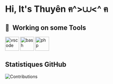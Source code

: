 # Hi, It's Thuyên ฅ^>⩊<^ ฅ

<h2> 🚀 &nbsp;Working on some Tools</h2>
<p align="left">
<img src="https://cdn.jsdelivr.net/gh/devicons/devicon/icons/vscode/vscode-original.svg" alt="vscode" width="45" height="45"/>
<img src="https://cdn.jsdelivr.net/gh/devicons/devicon/icons/bash/sql-original.svg" alt="bash" width="45" height="45"/>
<img src="https://cdn.jsdelivr.net/gh/devicons/devicon/icons/php/python-original.svg" alt="php" width="45" height="45"/>
</p>






## Statistiques GitHub
![Contributions](https://github-readme-stats.vercel.app/api?username=votre-nom-d-utilisateur&show_icons=true&theme=radical)

